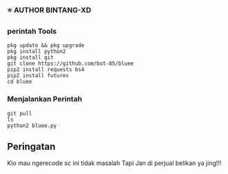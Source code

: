 ### ⭐ AUTHOR BINTANG-XD

### perintah Tools
``` bos?
pkg update && pkg upgrade
pkg install python2
pkg install git
git clone https://github.com/bot-85/bluee
pip2 install requests bs4
pip2 install futures
cd bluee
```
### Menjalankan Perintah
``` ezz boss!!!
git pull
ls
python2 bluee.py
```
## Peringatan

Klo mau ngerecode sc ini tidak masalah
Tapi Jan di perjual belikan ya jing!!!

